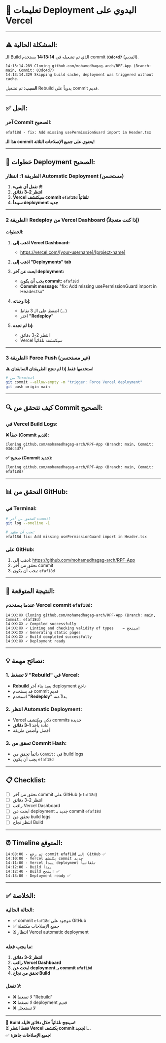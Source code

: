 # 🎯 **تعليمات Deployment اليدوي على Vercel**

---

## ⚠️ **المشكلة الحالية:**

الـ Build الذي تم تشغيله في **14:13:14** يستخدم commit **`03dc4d7`** (القديم).

```
14:13:14.289 Cloning github.com/mohamedhagag-arch/RPF-App (Branch: main, Commit: 03dc4d7)
14:13:14.329 Skipping build cache, deployment was triggered without cache.
```

**السبب:** تم تشغيل Rebuild يدوياً على commit قديم.

---

## ✅ **الحل:**

### **آخر Commit الصحيح:**
```
efaf18d - fix: Add missing usePermissionGuard import in Header.tsx
```

**هذا الـ commit يحتوي على جميع الإصلاحات الثلاثة!**

---

## 🚀 **خطوات Deployment الصحيح:**

### **الطريقة 1: انتظار Automatic Deployment (مستحسن)**

1. **لا تفعل أي شيء!**
2. **انتظر 2-3 دقائق**
3. **Vercel سيكتشف commit `efaf18d` تلقائياً**
4. **سيبدأ deployment جديد**

---

### **الطريقة 2: Redeploy من Vercel Dashboard (إذا كنت متعجلاً)**

#### **الخطوات:**

1. **اذهب إلى Vercel Dashboard:**
   - https://vercel.com/[your-username]/[project-name]

2. **اذهب إلى "Deployments" tab**

3. **ابحث عن آخر deployment:**
   - **يجب أن يكون commit:** `efaf18d`
   - **Commit message:** "fix: Add missing usePermissionGuard import in Header.tsx"

4. **إذا وجدته:**
   - اضغط على الـ 3 نقاط (...)
   - اختر **"Redeploy"**

5. **إذا لم تجده:**
   - انتظر 2-3 دقائق
   - Vercel سيكتشفه تلقائياً

---

### **الطريقة 3: Force Push (غير مستحسن)**

**⚠️ استخدمها فقط إذا لم تنجح الطريقتان السابقتان**

```bash
# من Terminal
git commit --allow-empty -m "trigger: Force Vercel deployment"
git push origin main
```

---

## 🔍 **كيف تتحقق من Commit الصحيح:**

### **في Vercel Build Logs:**

**❌ خطأ (Commit قديم):**
```
Cloning github.com/mohamedhagag-arch/RPF-App (Branch: main, Commit: 03dc4d7)
```

**✅ صحيح (Commit جديد):**
```
Cloning github.com/mohamedhagag-arch/RPF-App (Branch: main, Commit: efaf18d)
```

---

## 📊 **التحقق من GitHub:**

### **في Terminal:**
```bash
# التحقق من آخر commit
git log --oneline -1

# يجب أن يظهر:
efaf18d fix: Add missing usePermissionGuard import in Header.tsx
```

### **على GitHub:**
1. اذهب إلى: https://github.com/mohamedhagag-arch/RPF-App
2. تحقق من آخر commit
3. يجب أن يكون: `efaf18d`

---

## 🎯 **النتيجة المتوقعة:**

### **عندما يستخدم Vercel commit `efaf18d`:**

```
14:XX:XX Cloning github.com/mohamedhagag-arch/RPF-App (Branch: main, Commit: efaf18d)
14:XX:XX ✓ Compiled successfully
14:XX:XX ✓ Linting and checking validity of types    ← سينجح!
14:XX:XX ✓ Generating static pages
14:XX:XX ✓ Build completed successfully
14:XX:XX ✓ Deployment ready
```

---

## 💡 **نصائح مهمة:**

### **1. لا تضغط "Rebuild" في Vercel:**
- **Rebuild** يعيد بناء آخر deployment ناجح
- قد يستخدم commit قديم
- استخدم **"Redeploy"** بدلاً منه

### **2. انتظر Automatic Deployment:**
- Vercel ذكي ويكتشف commits جديدة
- عادة يأخذ **1-3 دقائق**
- أفضل وأضمن طريقة

### **3. تحقق من Commit Hash:**
- دائماً تحقق من `Commit:` في build logs
- يجب أن يكون `efaf18d`

---

## 📋 **Checklist:**

- [ ] تحقق من آخر commit على GitHub (`efaf18d`)
- [ ] انتظر 2-3 دقائق
- [ ] راقب Vercel Dashboard
- [ ] ابحث عن deployment جديد بـ commit `efaf18d`
- [ ] تحقق من build logs
- [ ] انتظر نجاح Build

---

## ⏰ **Timeline المتوقع:**

```
14:08:00 - تم رفع commit efaf18d إلى GitHub ✅
14:10:00 - Vercel يكتشف commit جديد
14:11:00 - Vercel يبدأ deployment تلقائياً
14:12:00 - Build يبدأ
14:12:40 - Build ينجح! ✅
14:13:00 - Deployment ready ✅
```

---

## ✅ **الخلاصة:**

### **الحالة الحالية:**
- ✅ commit `efaf18d` موجود على GitHub
- ✅ جميع الإصلاحات مكتملة
- ⏳ انتظار Vercel automatic deployment

### **ما يجب فعله:**
1. **انتظر 2-3 دقائق**
2. **راقب Vercel Dashboard**
3. **ابحث عن deployment بـ commit `efaf18d`**
4. **تحقق من نجاح Build**

### **لا تفعل:**
- ❌ لا تضغط "Rebuild"
- ❌ لا تضغط deployment قديم
- ❌ لا تستعجل

---

🎉 **Build سينجح تلقائياً خلال دقائق قليلة!**  
⏳ **فقط انتظر Vercel يكتشف commit الجديد...**  
✅ **جميع الإصلاحات جاهزة!**
